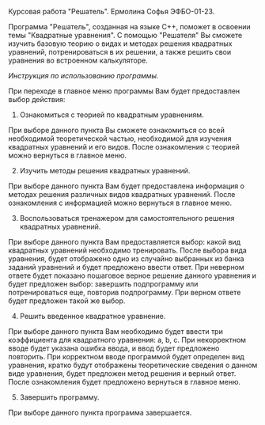 Курсовая работа "Решатель". Ермолина Софья ЭФБО-01-23.

Программа "Решатель", созданная на языке C++, поможет в освоении темы "Квадратные уравнения". С помощью "Решателя" Вы сможете изучить базовую теорию о видах и методах решения квадратных уравнений, потренироваться в их решении, а также решить свои уравнения во встроенном калькуляторе.

*Инструкция по использованию программы.*

При переходе в главное меню программы Вам будет предоставлен выбор действия:

1.	Ознакомиться с теорией по квадратным уравнениям.

При выборе данного пункта Вы сможете ознакомиться со всей необходимой теоретической частью, необходимой для изучения квадратных уравнений и его видов. После ознакомления с теорией можно вернуться в главное меню.

2.	Изучить методы решения квадратных уравнений.

При выборе данного пункта Вам будет предоставлена информация о методах решения различных видов квадратных уравнений. После ознакомления с информацией можно вернуться в главное меню.

3.	Воспользоваться тренажером для самостоятельного решения квадратных уравнений.

При выборе данного пункта Вам предоставляется выбор: какой вид квадратных уравнений необходимо тренировать. После выбора вида уравнения, будет отображено одно из случайно выбранных из банка заданий уравнений и будет предложено ввести ответ. При неверном ответе будет показано пошаговое верное решение данного уравнения и будет предложен выбор: завершить подпрограмму или потренироваться еще, повторив подпрограмму. При верном ответе будет предложен такой же выбор.

4.	Решить введенное квадратное уравнение.

При выборе данного пункта Вам необходимо будет ввести три коэффициента для квадратного уравнения: a, b, c. При некорректном вводе будет указана ошибка ввода, и ввод будет предложено повторить. При корректном вводе программой будет определен вид уравнения, кратко будут отображены теоретические сведения о данном виде уравнения, будет предложен метод решения и верный ответ. После ознакомления будет предложено вернуться в главное меню.

5.	Завершить программу.

При выборе данного пункта программа завершается.
